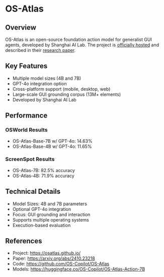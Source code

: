 # OS-Atlas

## Overview
OS-Atlas is an open-source foundation action model for generalist GUI agents, developed by Shanghai AI Lab. The project is [officially hosted](https://osatlas.github.io/) and described in their [research paper](https://arxiv.org/abs/2410.23218).

## Key Features
- Multiple model sizes (4B and 7B)
- GPT-4o integration option
- Cross-platform support (mobile, desktop, web)
- Large-scale GUI grounding corpus (13M+ elements)
- Developed by Shanghai AI Lab

## Performance
### OSWorld Results
- OS-Atlas-Base-7B w/ GPT-4o: 14.63%
- OS-Atlas-Base-4B w/ GPT-4o: 11.65%

### ScreenSpot Results
- OS-Atlas-7B: 82.5% accuracy
- OS-Atlas-4B: 71.9% accuracy

## Technical Details
- Model Sizes: 4B and 7B parameters
- Optional GPT-4o integration
- Focus: GUI grounding and interaction
- Supports multiple operating systems
- Execution-based evaluation

## References
- Project: https://osatlas.github.io/
- Paper: https://arxiv.org/abs/2410.23218
- Code: https://github.com/OS-Copilot/OS-Atlas
- Models: https://huggingface.co/OS-Copilot/OS-Atlas-Action-7B